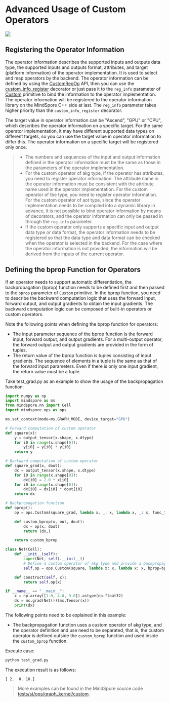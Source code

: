 # Advanced Usage of Custom Operators

<a href="https://gitee.com/mindspore/docs/blob/r2.0/tutorials/experts/source_en/operation/op_custom_adv.md" target="_blank"><img src="https://mindspore-website.obs.cn-north-4.myhuaweicloud.com/website-images/r2.0/resource/_static/logo_source_en.png"></a>

## Registering the Operator Information

The operator information describes the supported inputs and outputs data type, the supported inputs and outputs format, attributes, and target (platform information) of the operator implementation. It is used to select and map operators by the backend. The operator information can be defined by using the [CustomRegOp](https://www.mindspore.cn/docs/en/r2.0/api_python/ops/mindspore.ops.CustomRegOp.html#mindspore-ops-customregop) API, then you can use the [custom_info_register](https://www.mindspore.cn/docs/en/r2.0/api_python/ops/mindspore.ops.custom_info_register.html#mindspore-ops-custom-info-register) decorator or just pass it to the `reg_info` parameter of [Custom](https://www.mindspore.cn/docs/en/r2.0/api_python/ops/mindspore.ops.Custom.html#mindspore-ops-custom) primitive to bind the information to the operator implementation. The operator information will be registered to the operator information library on the MindSpore C++ side at last. The `reg_info` parameter takes higher priority than the `custom_info_register` decorator.

The target value in operator information can be "Ascend", "GPU" or "CPU", which describes the operator information on a specific target. For the same operator implementation, it may have different supported data types on different targets, so you can use the target value in operator information to differ this. The operator information on a specific target will be registered only once.

> - The numbers and sequences of the input and output information defined in the operator information must be the same as those in the parameters of the operator implementation.
> - For the custom operator of akg type, if the operator has attributes, you need to register operator information. The attribute name in the operator information must be consistent with the attribute name used in the operator implementation. For the custom operator of tbe type, you need to register operator information. For the custom operator of aot type, since the operator implementation needs to be compiled into a dynamic library in advance, it is not possible to bind operator information by means of decorators, and the operator information can only be passed in through the `reg_info` parameter.
> - If the custom operator only supports a specific input and output data type or data format, the operator information needs to be registered so that the data type and data format can be checked when the operator is selected in the backend. For the case where the operator information is not provided, the information will be derived from the inputs of the current operator.

## Defining the bprop Function for Operators

If an operator needs to support automatic differentiation, the backpropagation (bprop) function needs to be defined first and then passed to the `bprop` parameter of `Custom` primitive. In the bprop function, you need to describe the backward computation logic that uses the forward input, forward output, and output gradients to obtain the input gradients. The backward computation logic can be composed of built-in operators or custom operators.

Note the following points when defining the bprop function for operators:

- The input parameter sequence of the bprop function is the forward input, forward output, and output gradients. For a multi-output operator, the forward output and output gradients are provided in the form of tuples.
- The return value of the bprop function is tuples consisting of input gradients. The sequence of elements in a tuple is the same as that of the forward input parameters. Even if there is only one input gradient, the return value must be a tuple.

Take test_grad.py as an example to show the usage of the backpropagation function:

```python
import numpy as np
import mindspore as ms
from mindspore.nn import Cell
import mindspore.ops as ops

ms.set_context(mode=ms.GRAPH_MODE, device_target="GPU")

# Forward computation of custom operator
def square(x):
    y = output_tensor(x.shape, x.dtype)
    for i0 in range(x.shape[0]):
        y[i0] = y[i0] * y[i0]
    return y

# Backward computation of custom operator
def square_grad(x, dout):
    dx = output_tensor(x.shape, x.dtype)
    for i0 in range(x.shape[0]):
        dx[i0] = 2.0 * x[i0]
    for i0 in range(x.shape[0]):
        dx[i0] = dx[i0] * dout[i0]
    return dx

# Backpropagation function
def bprop():
    op = ops.Custom(square_grad, lambda x, _: x, lambda x, _: x, func_type="akg")

    def custom_bprop(x, out, dout):
        dx = op(x, dout)
        return (dx,)

    return custom_bprop

class Net(Cell):
    def __init__(self):
        super(Net, self).__init__()
        # Define a custom operator of akg type and provide a backpropagation function
        self.op = ops.Custom(square, lambda x: x, lambda x: x, bprop=bprop(), func_type="akg")

    def construct(self, x):
        return self.op(x)

if __name__ == "__main__":
    x = np.array([1.0, 4.0, 9.0]).astype(np.float32)
    dx = ms.grad(Net())(ms.Tensor(x))
    print(dx)
```

The following points need to be explained in this example:

- The backpropagation function uses a custom operator of akg type, and the operator definition and use need to be separated, that is, the custom operator is defined outside the `custom_bprop` function and used inside the `custom_bprop` function.

Execute case:

```bash
python test_grad.py
```

The execution result is as follows:

```text
[ 2.  8. 18.]
```

> More examples can be found in the MindSpore source code [tests/st/ops/graph_kernel/custom](https://gitee.com/mindspore/mindspore/tree/r2.0/tests/st/ops/graph_kernel/custom).
